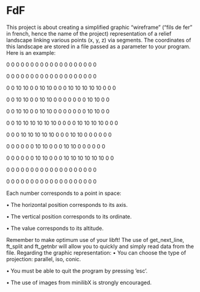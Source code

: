 # FdF

This project is about creating a simplified graphic “wireframe” (“fils de fer” in french, hence the name of the project) representation of a relief landscape linking various points (x, y, z) via segments. The coordinates of this landscape are stored in a file passed as a parameter to your program. Here is an example:

0  0  0  0  0  0  0  0  0  0  0  0  0  0  0  0  0  0  0

0  0  0  0  0  0  0  0  0  0  0  0  0  0  0  0  0  0  0

0  0 10 10  0  0 10 10  0  0  0 10 10 10 10 10  0  0  0 

0  0 10 10  0  0 10 10  0  0  0  0  0  0  0 10 10  0  0

0  0 10 10  0  0 10 10  0  0  0  0  0  0  0 10 10  0  0

0  0 10 10 10 10 10 10  0  0  0  0 10 10 10 10  0  0  0

0  0  0 10 10 10 10 10  0  0  0 10 10  0  0  0  0  0  0

0  0  0  0  0  0 10 10  0  0  0 10 10  0  0  0  0  0  0

0  0  0  0  0  0 10 10  0  0  0 10 10 10 10 10 10  0  0

0  0  0  0  0  0  0  0  0  0  0  0  0  0  0  0  0  0  0 

0  0  0  0  0  0  0  0  0  0  0  0  0  0  0  0  0  0  0


Each number corresponds to a point in space:

• The horizontal position corresponds to its axis. 

• The vertical position corresponds to its ordinate. 

• The value corresponds to its altitude.

Remember to make optimum use of your libft! The use of get_next_line, ft_split and ft_getnbr will allow you to quickly and simply read data from the file.
Regarding the graphic representation:
• You can choose the type of projection: parallel, iso, conic.

• You must be able to quit the program by pressing ’esc’.

• The use of images from minilibX is strongly encouraged.
